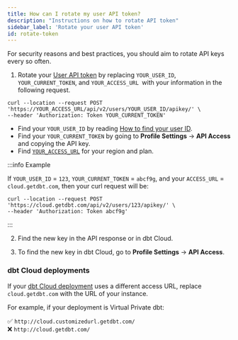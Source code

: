 ```yaml
---
title: How can I rotate my user API token?
description: "Instructions on how to rotate API token"
sidebar_label: 'Rotate your user API token'
id: rotate-token
---
```


For security reasons and best practices, you should aim to rotate API keys every so often.

1. Rotate your [User API token](/docs/dbt-cloud-apis/user-tokens) by replacing `YOUR_USER_ID`, `YOUR_CURRENT_TOKEN`, and `YOUR_ACCESS_URL `with your information in the following request.

```
curl --location --request POST 'https://YOUR_ACCESS_URL/api/v2/users/YOUR_USER_ID/apikey/' \
--header 'Authorization: Token YOUR_CURRENT_TOKEN'
```

* Find your `YOUR_USER_ID` by reading [How to find your user ID](/faqs/Accounts/find-user-id).
* Find your `YOUR_CURRENT_TOKEN` by going to **Profile Settings** -> **API Access** and copying the API key.
* Find [`YOUR_ACCESS_URL`](/docs/cloud/about-cloud/regions-ip-addresses) for your region and plan.

:::info Example

If `YOUR_USER_ID` = `123`, `YOUR_CURRENT_TOKEN` = `abcf9g`, and your `ACCESS_URL` = `cloud.getdbt.com`, then your curl request will be:

```
curl --location --request POST 'https://cloud.getdbt.com/api/v2/users/123/apikey/' \
--header 'Authorization: Token abcf9g'
```
:::

2. Find the new key in the API response or in dbt Cloud. 

3. To find the new key in dbt Cloud, go to **Profile Settings** -> **API Access**.


### dbt Cloud deployments

If your [dbt Cloud deployment](/docs/cloud/about-cloud/regions-ip-addresses) uses a different access URL, replace `cloud.getdbt.com` with the URL of your instance.

For example, if your deployment is Virtual Private dbt: 

✅ `http://cloud.customizedurl.getdbt.com/` <br />
❌ `http://cloud.getdbt.com/`<br />
